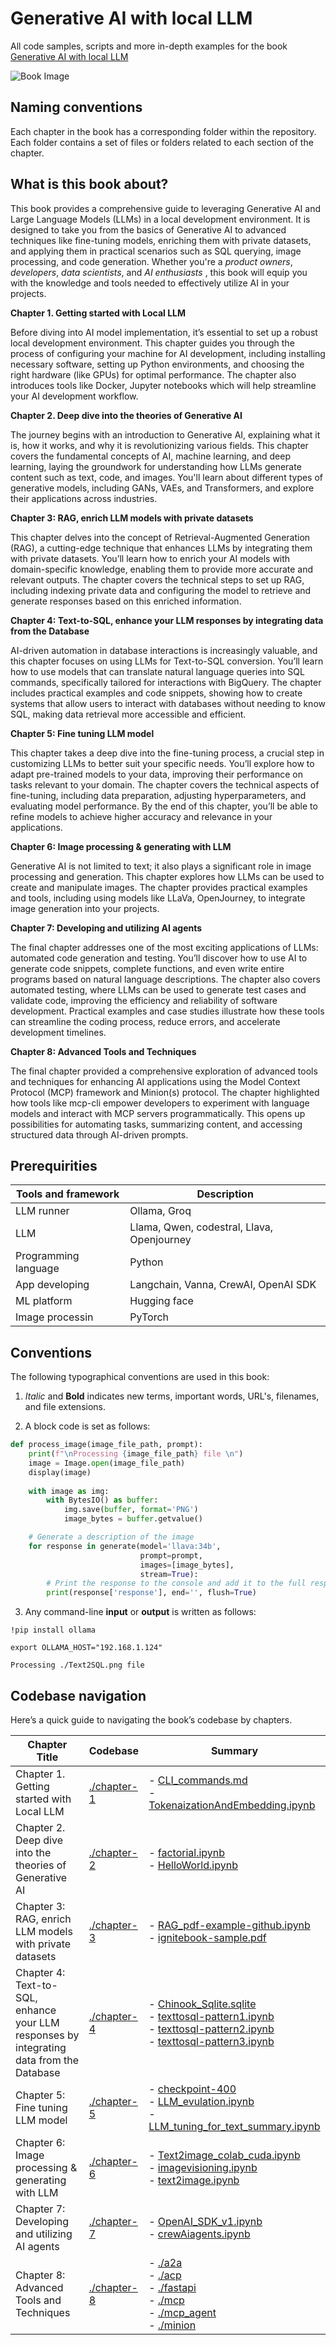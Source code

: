 # Generative AI with local LLM
All code samples, scripts and more in-depth examples for the book [Generative AI with local LLM](https://leanpub.com/quickstartwithai)

<img src="./GenAILLM.png" alt="Book Image">

## Naming conventions

Each chapter in the book has a corresponding folder within the repository. Each folder contains a set of files or folders related to each section of the chapter.

## What is this book about?

This book provides a comprehensive guide to leveraging Generative AI and Large Language Models (LLMs) in a local development environment. It is designed to take you from the basics of Generative AI to advanced techniques like fine-tuning models, enriching them with private datasets, and applying them in practical scenarios such as SQL querying, image processing, and code generation. Whether you're a _product owners_, _developers_, _data scientists_, and _AI enthusiasts_ , this book will equip you with the knowledge and tools needed to effectively utilize AI in your projects.

__Chapter 1. Getting started with Local LLM__

Before diving into AI model implementation, it’s essential to set up a robust local development environment. This chapter guides you through the process of configuring your machine for AI development, including installing necessary software, setting up Python environments, and choosing the right hardware (like GPUs) for optimal performance. The chapter also introduces tools like Docker, Jupyter notebooks which will help streamline your AI development workflow.

__Chapter 2. Deep dive into the theories of Generative AI__

The journey begins with an introduction to Generative AI, explaining what it is, how it works, and why it is revolutionizing various fields. This chapter covers the fundamental concepts of AI, machine learning, and deep learning, laying the groundwork for understanding how LLMs generate content such as text, code, and images. You'll learn about different types of generative models, including GANs, VAEs, and Transformers, and explore their applications across industries.

__Chapter 3: RAG, enrich LLM models with private datasets__

This chapter delves into the concept of Retrieval-Augmented Generation (RAG), a cutting-edge technique that enhances LLMs by integrating them with private datasets. You’ll learn how to enrich your AI models with domain-specific knowledge, enabling them to provide more accurate and relevant outputs. The chapter covers the technical steps to set up RAG, including indexing private data and configuring the model to retrieve and generate responses based on this enriched information.

__Chapter 4: Text-to-SQL, enhance your LLM responses by integrating data from the Database__

AI-driven automation in database interactions is increasingly valuable, and this chapter focuses on using LLMs for Text-to-SQL conversion. You’ll learn how to use models that can translate natural language queries into SQL commands, specifically tailored for interactions with BigQuery. The chapter includes practical examples and code snippets, showing how to create systems that allow users to interact with databases without needing to know SQL, making data retrieval more accessible and efficient.
 
__Chapter 5: Fine tuning LLM model__

This chapter takes a deep dive into the fine-tuning process, a crucial step in customizing LLMs to better suit your specific needs. You’ll explore how to adapt pre-trained models to your data, improving their performance on tasks relevant to your domain. The chapter covers the technical aspects of fine-tuning, including data preparation, adjusting hyperparameters, and evaluating model performance. By the end of this chapter, you’ll be able to refine models to achieve higher accuracy and relevance in your applications.

__Chapter 6: Image processing & generating with LLM__

Generative AI is not limited to text; it also plays a significant role in image processing and generation. This chapter explores how LLMs can be used to create and manipulate images. The chapter provides practical examples and tools, including using models like LLaVa, OpenJourney, to integrate image generation into your projects.

__Chapter 7: Developing and utilizing AI agents__

The final chapter addresses one of the most exciting applications of LLMs: automated code generation and testing. You’ll discover how to use AI to generate code snippets, complete functions, and even write entire programs based on natural language descriptions. The chapter also covers automated testing, where LLMs can be used to generate test cases and validate code, improving the efficiency and reliability of software development. Practical examples and case studies illustrate how these tools can streamline the coding process, reduce errors, and accelerate development timelines.

__Chapter 8: Advanced Tools and Techniques__

The final chapter provided a comprehensive exploration of advanced tools and techniques for enhancing AI applications using the Model Context Protocol (MCP) framework and Minion(s) protocol. The chapter highlighted how tools like mcp-cli empower developers to experiment with language models and interact with MCP servers programmatically. This opens up possibilities for automating tasks, summarizing content, and accessing structured data through AI-driven prompts.

## Prerequirities

| Tools and framework | Description |
|---|---|
| LLM runner | Ollama, Groq |
| LLM | Llama, Qwen, codestral, Llava, Openjourney |
| Programming language | Python |
| App developing | Langchain, Vanna, CrewAI, OpenAI SDK |
| ML platform  | Hugging face |
| Image processin | PyTorch |

## Conventions

The following typographical conventions are used in this book:

1. _Italic_ and __Bold__ indicates new terms, important words, URL's, filenames, and file extensions.

2. A block code is set as follows:

```python
def process_image(image_file_path, prompt):
    print(f"\nProcessing {image_file_path} file \n")
    image = Image.open(image_file_path)
    display(image)
    
    with image as img:
        with BytesIO() as buffer:
            img.save(buffer, format='PNG')
            image_bytes = buffer.getvalue()

    # Generate a description of the image
    for response in generate(model='llava:34b', 
                             prompt=prompt, 
                             images=[image_bytes], 
                             stream=True):
        # Print the response to the console and add it to the full response
        print(response['response'], end='', flush=True)
```

3. Any command-line __input__ or __output__ is written as follows:

```
!pip install ollama

export OLLAMA_HOST="192.168.1.124"

Processing ./Text2SQL.png file 
```
## Codebase navigation

Here’s a quick guide to navigating the book’s codebase by chapters.

| Chapter Title                                                                            | Codebase                   | Summary                                                                                                                                                                                                                                                                   |
|------------------------------------------------------------------------------------------|----------------------------|---------------------------------------------------------------------------------------------------------------------------------------------------------------------------------------------------------------------------------------------------------------------------|
| Chapter 1. Getting started with Local LLM                                                | [./chapter-1](./chapter-1) | - [CLI_commands.md](chapter-1/CLI_commands.md)<br/>- [TokenaizationAndEmbedding.ipynb](chapter-1/TokenaizationAndEmbedding.ipynb)                                                                                                                                         |
| Chapter 2. Deep dive into the theories of Generative AI                                  | [./chapter-2](./chapter-2) | - [factorial.ipynb](chapter-2/factorial.ipynb)<br/>- [HelloWorld.ipynb](chapter-2/HelloWorld.ipynb)                                                                                                                                                                       |
| Chapter 3: RAG, enrich LLM models with private datasets                                  | [./chapter-3](./chapter-3) | - [RAG_pdf-example-github.ipynb](chapter-3/RAG_pdf-example-github.ipynb)<br/>- [ignitebook-sample.pdf](chapter-3/ignitebook-sample.pdf)                                                                                                                                   |
| Chapter 4: Text-to-SQL, enhance your LLM responses by integrating data from the Database | [./chapter-4](./chapter-4) | - [Chinook_Sqlite.sqlite](chapter-4/Chinook_Sqlite.sqlite)<br/>- [texttosql-pattern1.ipynb](chapter-4/texttosql-pattern1.ipynb)<br/>- [texttosql-pattern2.ipynb](chapter-4/texttosql-pattern2.ipynb)<br/>- [texttosql-pattern3.ipynb](chapter-4/texttosql-pattern3.ipynb) |
| Chapter 5: Fine tuning LLM model                                                         | [./chapter-5](./chapter-5) | - [checkpoint-400](./chapter-5/checkpoint-400)<br/>- [LLM_evulation.ipynb](chapter-5/LLM_evulation.ipynb)<br/>- [LLM_tuning_for_text_summary.ipynb](chapter-5/LLM_tuning_for_text_summary.ipynb)                                                                          |
| Chapter 6: Image processing & generating with LLM                                        | [./chapter-6](./chapter-6) | - [Text2image_colab_cuda.ipynb](./chapter-6/Text2image_colab_cuda.ipynb)<br/>- [imagevisioning.ipynb](chapter-6/imagevisioning.ipynb)<br/>- [text2image.ipynb](chapter-6/text2image.ipynb)                                                                                |
| Chapter 7: Developing and utilizing AI agents                                            | [./chapter-7](./chapter-7) | - [OpenAI_SDK_v1.ipynb](./chapter-6/OpenAI_SDK_v1.ipynb)<br/>- [crewAiagents.ipynb](chapter-6/crewai_agent_for_content_generation_v1.ipynb)                                                                                                                               |
| Chapter 8: Advanced Tools and Techniques                                                 | [./chapter-8](./chapter-8) | - [./a2a](./chapter-8/a2a)<br/>- [./acp](./chapter-8/acp)<br/>- [./fastapi](./chapter-8/fastapi)<br/>- [./mcp](./chapter-8/mcp)<br/>- [./mcp_agent](./chapter-8/mcp_agent)<br/>- [./minion](./chapter-8/minion)                                                           |